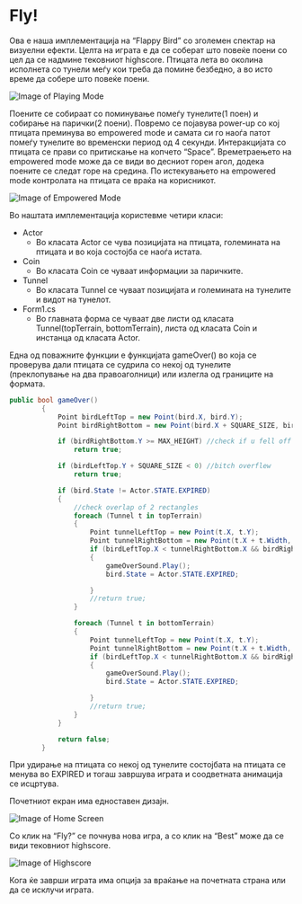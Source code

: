 # Fly!
Ова е наша имплементација на “Flappy Bird” со зголемен спектар на визуелни ефекти. Целта на играта е да се соберат што повеќе поени со цел да се надмине тековниот highscore. Птицата лета во околина исполнета со тунели меѓу кои треба да помине безбедно, а во исто време да собере што повеќе поени. 

![Image of Playing Mode](http://i.imgur.com/EDNSF09.png)

Поените се собираат со поминување помеѓу тунелите(1 поен) и собирање на парички(2 поени). Повремо се појавува power-up со кој птицата преминува во empowered mode и самата си го наоѓа патот помеѓу тунелите во временски период од 4 секунди. Интеракцијата со птицата се прави со притискање на копчето “Space”. Времетраењето на empowered mode може да се види во десниот горен агол, додека поените се следат горе на средина. По истекувањето на empowered mode контролата на птицата се враќа на корисникот.

![Image of Empowered Mode](http://i.imgur.com/NUv14lP.png)

Во наштата имплементација користевме четири класи:

* Actor
  * Во класата Actor се чува позицијата на птицата, големината на птицата и во која состојба се наоѓа истата.
* Coin
  * Во класата Coin се чуваат информации за паричките.
* Tunnel
  * Во класата Tunnel се чуваат позицијата и големината на тунелите и видот на тунелот.
* Form1.cs
  * Во главната форма се чуваат две листи од класата Tunnel(topTerrain, bottomTerrain), листа од класата Coin и инстанца од класата Actor.

Една од поважните функции е функцијата gameOver() во која се проверува дали птицата се судрила со некој од тунелите (преклопување на два правоаголници) или излегла од границите на формата.

```C#
public bool gameOver()
        {
            Point birdLeftTop = new Point(bird.X, bird.Y);
            Point birdRightBottom = new Point(bird.X + SQUARE_SIZE, bird.Y + SQUARE_SIZE - 12);

            if (birdRightBottom.Y >= MAX_HEIGHT) //check if u fell off the map
                return true;

            if (birdLeftTop.Y + SQUARE_SIZE < 0) //bitch overflew
                return true;

            if (bird.State != Actor.STATE.EXPIRED)
            {
                //check overlap of 2 rectangles
                foreach (Tunnel t in topTerrain)
                {
                    Point tunnelLeftTop = new Point(t.X, t.Y);
                    Point tunnelRightBottom = new Point(t.X + t.Width, t.Y + t.Height);
                    if (birdLeftTop.X < tunnelRightBottom.X && birdRightBottom.X > tunnelLeftTop.X && birdLeftTop.Y < tunnelRightBottom.Y && birdRightBottom.Y > tunnelLeftTop.Y)
                    {
                        gameOverSound.Play();
                        bird.State = Actor.STATE.EXPIRED;

                    }
                    //return true;
                }

                foreach (Tunnel t in bottomTerrain)
                {
                    Point tunnelLeftTop = new Point(t.X, t.Y);
                    Point tunnelRightBottom = new Point(t.X + t.Width, t.Y + t.Height);
                    if (birdLeftTop.X < tunnelRightBottom.X && birdRightBottom.X > tunnelLeftTop.X && birdLeftTop.Y < tunnelRightBottom.Y && birdRightBottom.Y > tunnelLeftTop.Y)
                    {
                        gameOverSound.Play();
                        bird.State = Actor.STATE.EXPIRED;

                    }
                    //return true;
                }
            }

            return false;
        }
```

При удирање на птицата со некој од тунелите состојбата на птицата се менува во EXPIRED и тогаш завршува играта и соодветната анимација се исцртува.

Почетниот екран има едноставен дизајн.

![Image of Home Screen](http://i.imgur.com/H2QN9yf.png)

Со клик на “Fly?” се почнува нова игра, а со клик на “Best” може да се види тековниот highscore.

![Image of Highscore](http://i.imgur.com/9HACCf5.png)

Кога ќе заврши играта има опција за враќање на почетната страна или да се исклучи играта.
